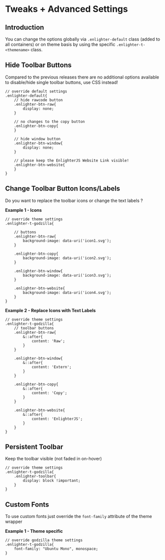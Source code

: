Tweaks + Advanced Settings
===============================

## Introduction ##

You can change the options globally via `.enlighter-default` class (added to all containers) or on theme basis by using the specific `.enlighter-t-<themename>` class.

## Hide Toolbar Buttons ##

Compared to the previous releases there are no additional options available to disable/hide single toolbar buttons, use CSS instead!

```less
// override default settings
.enlighter-default{
    // hide rawcode button
    .enlighter-btn-raw{
        display: none;
    }

    // no changes to the copy button
    .enlighter-btn-copy{
    }

    // hide window button
    .enlighter-btn-window{
        display: none;
    }

    // please keep the EnlighterJS Website Link visible!
    .enlighter-btn-website{
    }
}
```

## Change Toolbar Button Icons/Labels ##

Do you want to replace the toolbar icons or change the text labels ?

**Example 1 - Icons**

```less
// override theme settings
.enlighter-t-godzilla{

    // buttons
    .enlighter-btn-raw{
        background-image: data-uri('icon1.svg');
    }

    .enlighter-btn-copy{
        background-image: data-uri('icon2.svg');
    }

    .enlighter-btn-window{
        background-image: data-uri('icon3.svg');
    }

    .enlighter-btn-website{
        background-image: data-uri('icon4.svg');
    }
}
```

**Example 2 - Replace Icons with Text Labels**

```less
// override theme settings
.enlighter-t-godzilla{
    // toolbar buttons
    .enlighter-btn-raw{
        &::after{
            content: 'Raw';
        }
    }

    .enlighter-btn-window{
        &::after{
            content: 'Extern';
        }
    }

    .enlighter-btn-copy{
        &::after{
            content: 'Copy';
        }
    }

    .enlighter-btn-website{
        &::after{
            content: 'EnlighterJS';
        }
    }
}
```

## Persistent Toolbar ##

Keep the toolbar visible (not faded in on-hover)

```less
// override theme settings
.enlighter-t-godzilla{
    .enlighter-toolbar{
        display: block !important;
    }
}
```

## Custom Fonts ##

To use custom fonts just override the `font-family` attribute of the theme wrapper

**Example 1 - Theme specific**

```less
// override godzilla theme settings
.enlighter-t-godzilla{
    font-family: "Ubuntu Mono", monospace;
}
```
